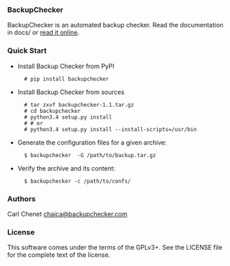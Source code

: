### BackupChecker 

BackupChecker is an automated backup checker. Read the documentation in docs/
or [read it online](https://backupchecker.readthedocs.org/en/latest/).

### Quick Start

* Install Backup Checker from PyPI

        # pip install backupchecker

* Install Backup Checker from sources

        # tar zxvf backupchecker-1.1.tar.gz
        # cd backupchecker
        # python3.4 setup.py install
        # # or
        # python3.4 setup.py install --install-scripts=/usr/bin

* Generate the configuration files for a given archive:

        $ backupchecker  -G /path/to/backup.tar.gz

* Verify the archive and its content:

        $ backupchecker -c /path/to/confs/

### Authors

Carl Chenet <chaica@backupchecker.com>

### License

This software comes under the terms of the GPLv3+. See the LICENSE file for the complete text of the license.
